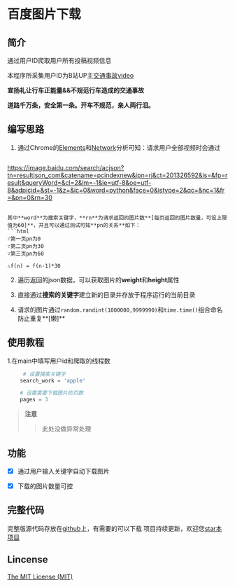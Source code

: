 # 百度图片下载

## 简介
通过用户ID爬取用户所有投稿视频信息

本程序所采集用户ID为B站UP主[交通事故video](https://space.bilibili.com/28152409/video) 

**宣扬礼让行车正能量&&不规范行车造成的交通事故**

**道路千万条，安全第一条。开车不规范，亲人两行泪。**


## 编写思路
1. 通过Chrome的[Elements](https://developers.google.com/web/tools/chrome-devtools/css/)和[Network](https://developers.google.com/web/tools/chrome-devtools/network/)分析可知：请求用户全部视频时会通过

   ```html
https://image.baidu.com/search/acjson?tn=resultjson_com&catename=pcindexnew&ipn=rj&ct=201326592&is=&fp=result&queryWord=&cl=2&lm=-1&ie=utf-8&oe=utf-8&adpicid=&st=-1&z=&ic=0&word=python&face=0&istype=2&qc=&nc=1&fr=&pn=0&rn=30
   ```

   其中**word**为搜索关键字，**rn**为请求返回的图片数**[每页返回的图片数量，可设上限值为60]**，并且可以通过测试可知**pn的关系**如下：
```html
   ∵第一页pn为0
   ∵第二页pn为30
   ∵第三页pn为60

   ∴f(n) = f(n-1)*30
```



2. 遍历返回的json数据，可以获取图片的**weight**和**height**属性
   
3. 直接通过**搜索的关键字**建立新的目录并存放于程序运行的当前目录

4. 请求的图片通过```random.randint(1000000,9999990)```和```time.time()```组合命名防止重复**[懒]**


## 使用教程
1.在main中填写用户id和爬取的线程数

```python
     # 设置搜索关键字
    search_work = 'apple'

    # 设置需要下载图片的页数
    pages = 3
```

>**注意**
>
>>此处没做异常处理



## 功能

* [x] 通过用户输入关键字自动下载图片
* [x] 下载的图片数量可控



## 完整代码
完整版源代码存放在[github](https://github.com/Bqrookie/project)上，有需要的可以下载
项目持续更新，欢迎您[star本项目](https://github.com/Bqrookie/project)

## Lincense
 [The MIT License (MIT)](http://opensource.org/licenses/MIT)

